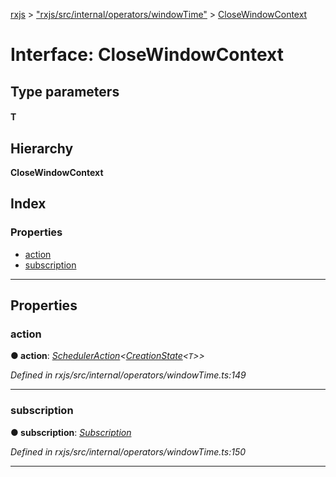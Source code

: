 [rxjs](../README.md) > ["rxjs/src/internal/operators/windowTime"](../modules/_rxjs_src_internal_operators_windowtime_.md) > [CloseWindowContext](../interfaces/_rxjs_src_internal_operators_windowtime_.closewindowcontext.md)

# Interface: CloseWindowContext

## Type parameters
#### T 
## Hierarchy

**CloseWindowContext**

## Index

### Properties

* [action](_rxjs_src_internal_operators_windowtime_.closewindowcontext.md#action)
* [subscription](_rxjs_src_internal_operators_windowtime_.closewindowcontext.md#subscription)

---

## Properties

<a id="action"></a>

###  action

**● action**: *[SchedulerAction](_rxjs_src_internal_types_.scheduleraction.md)<[CreationState](_rxjs_src_internal_operators_windowtime_.creationstate.md)<`T`>>*

*Defined in rxjs/src/internal/operators/windowTime.ts:149*

___
<a id="subscription"></a>

###  subscription

**● subscription**: *[Subscription](../classes/_rxjs_src_internal_subscription_.subscription.md)*

*Defined in rxjs/src/internal/operators/windowTime.ts:150*

___

